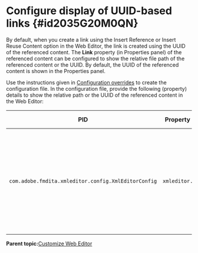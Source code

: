 # Configure display of UUID-based links {#id2035G20M0QN}

By default, when you create a link using the Insert Reference or Insert Reuse Content option in the Web Editor, the link is created using the UUID of the referenced content. The **Link** property \(in Properties panel\) of the referenced content can be configured to show the relative file path of the referenced content or the UUID. By default, the UUID of the referenced content is shown in the Properties panel.

Use the instructions given in [Configuration overrides](download-install-additional-config-override.md#) to create the configuration file. In the configuration file, provide the following \(property\) details to show the relative path or the UUID of the referenced content in the Web Editor:

|PID|Property Key|Property Value|
|---|------------|--------------|
|`com.adobe.fmdita.xmleditor.config.XmlEditorConfig`|`xmleditor.uuid`|Boolean \(true/false\). If you want to show the relative path of the linked content, then set this property to false. \n **Default value**: true |

**Parent topic:**[Customize Web Editor](conf-web-editor.md)

